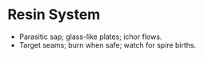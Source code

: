 # Resin System

- Parasitic sap; glass-like plates; ichor flows.
- Target seams; burn when safe; watch for spire births.
